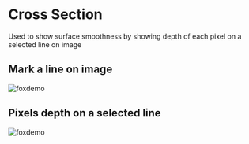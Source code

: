 # Cross Section

Used to show surface smoothness by showing depth of each pixel on a selected line on image


## Mark a line on image
![foxdemo](https://github.com/nohayassin/RealSense-ML/blob/master/cross_section_img.PNG)


## Pixels depth on a selected line
![foxdemo](https://github.com/nohayassin/RealSense-ML/blob/master/cross_section_fig.PNG)
